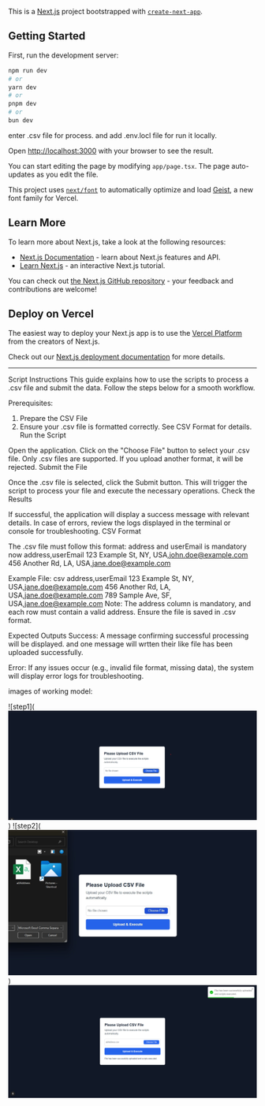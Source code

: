 This is a [Next.js](https://nextjs.org) project bootstrapped with [`create-next-app`](https://nextjs.org/docs/app/api-reference/cli/create-next-app).

## Getting Started

First, run the development server:

```bash
npm run dev
# or
yarn dev
# or
pnpm dev
# or
bun dev
```
enter .csv file for process.
and add .env.locl file for run it locally.

Open [http://localhost:3000](http://localhost:3000) with your browser to see the result.

You can start editing the page by modifying `app/page.tsx`. The page auto-updates as you edit the file.

This project uses [`next/font`](https://nextjs.org/docs/app/building-your-application/optimizing/fonts) to automatically optimize and load [Geist](https://vercel.com/font), a new font family for Vercel.

## Learn More

To learn more about Next.js, take a look at the following resources:

- [Next.js Documentation](https://nextjs.org/docs) - learn about Next.js features and API.
- [Learn Next.js](https://nextjs.org/learn) - an interactive Next.js tutorial.

You can check out [the Next.js GitHub repository](https://github.com/vercel/next.js) - your feedback and contributions are welcome!

## Deploy on Vercel

The easiest way to deploy your Next.js app is to use the [Vercel Platform](https://vercel.com/new?utm_medium=default-template&filter=next.js&utm_source=create-next-app&utm_campaign=create-next-app-readme) from the creators of Next.js.

Check out our [Next.js deployment documentation](https://nextjs.org/docs/app/building-your-application/deploying) for more details.

--------------------------------------------------------------------------------------------------------------------------------------------------------------------------------------------------------------------------------------------------------------------------------------------------------------------

Script Instructions
This guide explains how to use the scripts to process a .csv file and submit the data. Follow the steps below for a smooth workflow.

Prerequisites:
1) Prepare the CSV File 
2) Ensure your .csv file is formatted correctly. See CSV Format for details.
Run the Script

Open the application.
Click on the "Choose File" button to select your .csv file.
Only .csv files are supported. If you upload another format, it will be rejected.
Submit the File

Once the .csv file is selected, click the Submit button.
This will trigger the script to process your file and execute the necessary operations.
Check the Results

If successful, the application will display a success message with relevant details.
In case of errors, review the logs displayed in the terminal or console for troubleshooting.
CSV Format


The .csv file must follow this format: address and userEmail is mandatory now
address,userEmail
123 Example St, NY, USA,john.doe@example.com
456 Another Rd, LA, USA,jane.doe@example.com



Example File:
csv 
address,userEmail
123 Example St, NY, USA,jane.doe@example.com
456 Another Rd, LA, USA,jane.doe@example.com
789 Sample Ave, SF, USA,jane.doe@example.com
Note: The address column is mandatory, and each row must contain a valid address. Ensure the file is saved in .csv format.

Expected Outputs
Success:
A message confirming successful processing will be displayed. and one message will wrtten their like file has been uploaded successfully.

Error:
If any issues occur (e.g., invalid file format, missing data), the system will display error logs for troubleshooting.

images of working model:

![step1](![alt text](image-1.png))
![step2](![alt text](image-2.png))
![step3](image.png)

